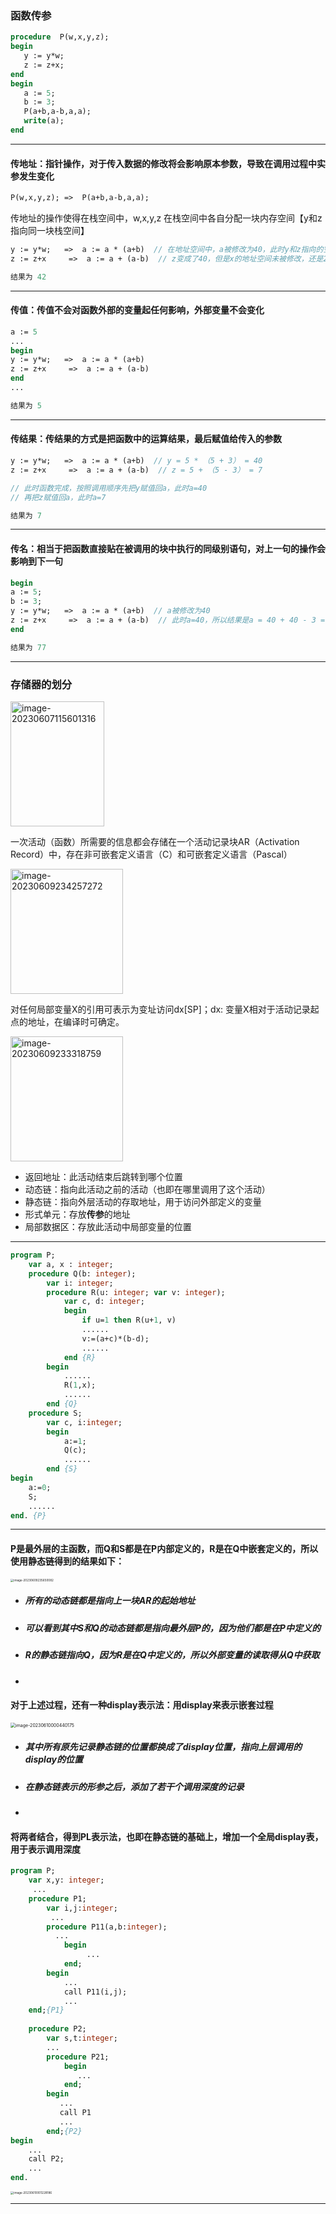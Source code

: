 ### 函数传参

~~~pascal
procedure  P(w,x,y,z);
begin
   y := y*w;
   z := z+x;
end
begin
   a := 5;
   b := 3;
   P(a+b,a-b,a,a); 
   write(a);
end

~~~

-----

#### 	传地址：指针操作，对于传入数据的修改将会影响原本参数，导致在调用过程中实参发生变化

~~~pascal
P(w,x,y,z);	=>	P(a+b,a-b,a,a);
~~~

传地址的操作使得在栈空间中，w,x,y,z 在栈空间中各自分配一块内存空间【y和z指向同一块栈空间】

~~~pascal
y := y*w;	=>	a := a * (a+b)	// 在地址空间中，a被修改为40，此时y和z指向的空间为40
z := z+x	 =>	 a := a + (a-b)	 // z变成了40，但是x的地址空间未被修改，还是2

结果为 42
~~~

-----

#### 	传值：传值不会对函数外部的变量起任何影响，外部变量不会变化

~~~pascal
a := 5
...
begin
y := y*w;	=>	a := a * (a+b)	
z := z+x	 =>	 a := a + (a-b)	 
end
...

结果为 5
~~~

-----

#### 	传结果：传结果的方式是把函数中的运算结果，最后赋值给传入的参数

~~~pascal
y := y*w;	=>	a := a * (a+b)	// y = 5 * （5 + 3） = 40
z := z+x	 =>	 a := a + (a-b)	 // z = 5 + （5 - 3） = 7

// 此时函数完成，按照调用顺序先把y赋值回a，此时a=40
// 再把z赋值回a，此时a=7

结果为 7
~~~

-----

#### 	传名：相当于把函数直接贴在被调用的块中执行的同级别语句，对上一句的操作会影响到下一句

~~~pascal
begin
a := 5;
b := 3;
y := y*w;	=>	a := a * (a+b)	// a被修改为40
z := z+x	 =>	 a := a + (a-b)	 // 此时a=40，所以结果是a = 40 + 40 - 3 = 77
end

结果为 77
~~~



------

### 存储器的划分

<img src=".\img\image-20230607115601316.png" alt="image-20230607115601316" style="height:200px; width:150px" />

一次活动（函数）所需要的信息都会存储在一个活动记录块AR（Activation Record）中，存在非可嵌套定义语言（C）和可嵌套定义语言（Pascal）

<img src=".\img\image-20230609234257272.png" alt="image-20230609234257272" style="height:200px; width:180px" />

对任何局部变量X的引用可表示为变址访问dx[SP]；dx: 变量X相对于活动记录起点的地址，在编译时可确定。



<img src=".\img\image-20230609233318759.png" alt="image-20230609233318759" style="height:200px; width:180px" />

- 返回地址：此活动结束后跳转到哪个位置
- 动态链：指向此活动之前的活动（也即在哪里调用了这个活动）
- 静态链：指向外层活动的存取地址，用于访问外部定义的变量
- 形式单元：存放**传参**的地址
- 局部数据区：存放此活动中局部变量的位置

-----

~~~pascal
program P;
	var a, x : integer;
	procedure Q(b: integer);
        var i: integer;
        procedure R(u: integer; var v: integer);
            var c, d: integer;
            begin 
                if u=1 then R(u+1, v)
                ......
                v:=(a+c)*(b-d);
                ......
        	end {R}
        begin
            ......
            R(1,x);
            ......
        end {Q}
    procedure S;
        var c, i:integer;
        begin
            a:=1;
            Q(c);
            ......
        end {S}
begin
	a:=0;
	S;
	......
end. {P}

~~~

-----

#### P是最外层的主函数，而Q和S都是在P内部定义的，R是在Q中嵌套定义的，所以使用静态链得到的结果如下：

<img src=".\img\image-20230609235650082.png" alt="image-20230609235650082" style="zoom:33%;" />

- ##### 所有的动态链都是指向上一块AR的起始地址

- ##### 可以看到其中S和Q的动态链都是指向最外层P的，因为他们都是在P中定义的

- ##### R的静态链指向Q，因为R是在Q中定义的，所以外部变量的读取得从Q中获取

-  

#### 对于上述过程，还有一种display表示法：用display来表示嵌套过程

<img src=".\img\image-20230610000440175.png" alt="image-20230610000440175" style="zoom:50%;" />

- ##### 其中所有原先记录静态链的位置都换成了display位置，指向上层调用的display的位置

- ##### 在静态链表示的形参之后，添加了若干个调用深度的记录

- 



#### 将两者结合，得到PL表示法，也即在静态链的基础上，增加一个全局display表，用于表示调用深度

~~~pascal
program P;
   	var x,y: integer;
     ...
   	procedure P1;
       	var i,j:integer;
         ...
       	procedure P11(a,b:integer);
          ...
        	begin
                 ...
           	end;
       	begin
           	...
           	call P11(i,j);
           	...
    end;{P1}
       	
   	procedure P2;
   		var s,t:integer;
       	...
      	procedure P21;
         	begin
               ...
         	end;
      	begin
           ...
           call P1
           ...
        end;{P2}
begin
    ...
    call P2;
    ...
end.
~~~

<img src=".\img\image-20230610001228186.png" alt="image-20230610001228186" style="zoom:33%;" />

------

